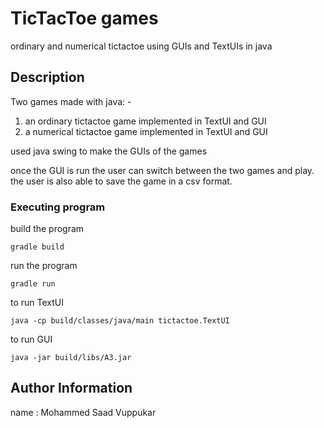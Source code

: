# TicTacToe games

ordinary and numerical tictactoe using GUIs and TextUIs in java

## Description

Two games made with java: -
1) an ordinary tictactoe game implemented in TextUI and GUI
2) a numerical tictactoe game implemented in TextUI and GUI

used java swing to make the GUIs of the games

once the GUI is run the user can switch between the two games and play.
the user is also able to save the game in a csv format.


### Executing program

build the program
```
gradle build
```
run the program
```
gradle run
```
to run TextUI
```
java -cp build/classes/java/main tictactoe.TextUI
```
to run GUI
```
java -jar build/libs/A3.jar
```

## Author Information

name :  Mohammed Saad Vuppukar




